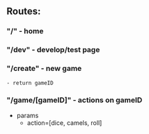 




## Routes:

### "/" - home

### "/dev" - develop/test page

### "/create" - new game
	- return gameID

### "/game/[gameID]" - actions on gameID
- params
	- action=[dice, camels, roll]


